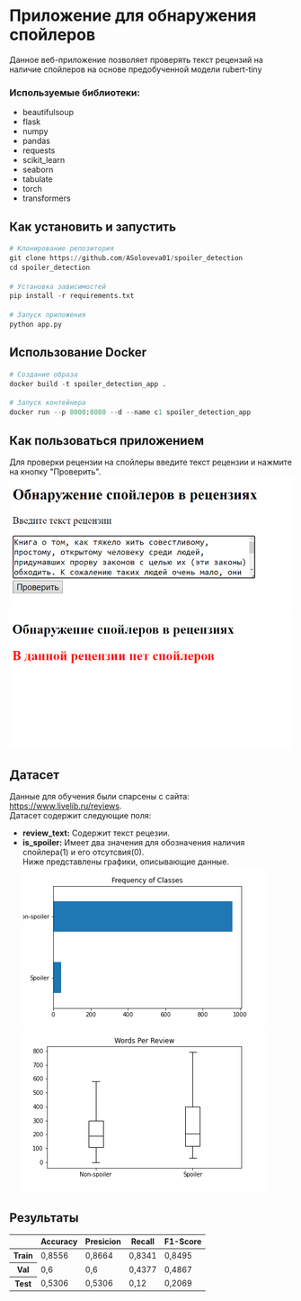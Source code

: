 # Приложение для обнаружения спойлеров
Данное веб-приложение позволяет проверять текст рецензий на наличие спойлеров на основе предобученной модели rubert-tiny
### Используемые библиотеки:
- beautifulsoup
- flask
- numpy
- pandas
- requests
- scikit_learn
- seaborn
- tabulate
- torch
- transformers
## Как установить и запустить
```python
# Клонирование репозитория
git clone https://github.com/ASoloveva01/spoiler_detection
cd spoiler_detection

# Установка зависимостей
pip install -r requirements.txt

# Запуск приложения
python app.py
```
## Использование Docker
```python
# Создание образа
docker build -t spoiler_detection_app .

# Запуск контейнера
docker run --p 8000:8080 --d --name с1 spoiler_detection_app
```
## Как пользоваться приложением
Для проверки рецензии на спойлеры введите текст рецензии и нажмите на кнопку "Проверить".
![Иллюстрация к проекту](https://github.com/ASoloveva01/spoiler_detection/raw/main/app1.png)   
![Иллюстрация к проекту](https://github.com/ASoloveva01/spoiler_detection/raw/main/app2.png)
## Датасет
Данные для обучения были спарсены с сайта: https://www.livelib.ru/reviews.  
Датасет содержит следующие поля:
- **review_text:** Содержит текст рецезии.
- **is_spoiler:** Имеет два значения для обозначения наличия спойлера(1) и его отсутсвия(0).  
Ниже представлены графики, описывающие данные.  
![Иллюстрация к проекту](https://github.com/ASoloveva01/spoiler_detection/raw/main/classes_frequency.png)  
![Иллюстрация к проекту](https://github.com/ASoloveva01/spoiler_detection/raw/main/words_per_review.png)   
## Результаты
<table>
        <thead>
            <tr>
                <th scope="col"></th>
                <th scope="col">Accuracy</th>
                <th scope="col">Presicion</th>
                <th scope="col">Recall</th>
                <th scope="col">F1-Score</th>
            </tr>
        </thead>
        <tbody>
            <tr>
                <th scope="row">Train</th>
                <td>0,8556</td>
                <td>0,8664</td>
                <td>0,8341</td>
                <td>0,8495</td>
            </tr>
            <tr>
                <th scope="row">Val</th>
                <td>0,6</td>
                <td>0,6</td>
                <td>0,4377</td>
                <td>0,4867</td>
            </tr>
            <tr>
                <th scope="row">Test</th>
                <td>0,5306</td>
                <td>0,5306</td>
                <td>0,12</td>
                <td>0,2069</td>
            </tr>
        </tbody>
</table>
